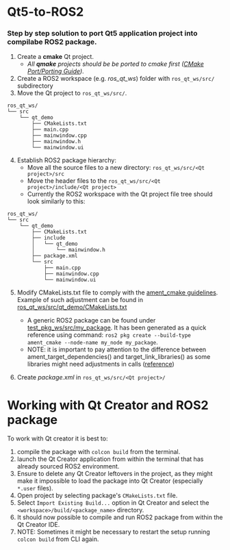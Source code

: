 # Qt5-to-ROS2

### Step by step solution to port Qt5 application project into compilabe ROS2 package.

1. Create a **cmake** Qt project. 
    - *All **qmake** projects should be be ported to cmake first ([CMake Port/Porting Guide](https://wiki.qt.io/CMake_Port/Porting_Guide))*.
2. Create a ROS2 workspace (e.g. *ros_qt_ws*) folder with `ros_qt_ws/src/` subdirectory
3. Move the Qt project to `ros_qt_ws/src/`.

```
ros_qt_ws/
└── src
    └── qt_demo
        ├── CMakeLists.txt
        ├── main.cpp
        ├── mainwindow.cpp
        ├── mainwindow.h
        └── mainwindow.ui
```

4. Establish ROS2 package hierarchy:
    - Move all the source files to a new directory: `ros_qt_ws/src/<Qt project>/src`
    - Move the header files to the `ros_qt_ws/src/<Qt project>/include/<Qt project>`
    - Currently the ROS2 workspace with the Qt project file tree should look similarly to this:

```
ros_qt_ws/
└── src
    └── qt_demo
        ├── CMakeLists.txt
        ├── include
        │   └── qt_demo
        │       └── mainwindow.h
        ├── package.xml
        └── src
            ├── main.cpp
            ├── mainwindow.cpp
            └── mainwindow.ui
```

5. Modify CMakeLists.txt file to comply with the [ament_cmake guidelines](https://docs.ros.org/en/humble/How-To-Guides/Ament-CMake-Documentation.html). Example of such adjustment can be found in [ros_qt_ws/src/qt_demo/CMakeLists.txt](./ros_qt_ws/src/qt_demo/CMakeLists.txt)
    - A generic ROS2 package can be found under [test_pkg_ws/src/my_package](./test_pkg_ws/src/my_package). It has been generated as a quick reference using command: `ros2 pkg create --build-type ament_cmake --node-name my_node my_package`.
    - NOTE: it is important to pay attention to the difference between ament_target_dependencies() and target_link_libraries() as some libraries might need adjustments in calls ([reference](https://answers.ros.org/question/335364/ros2-rclcpp-linking-error-and-correct-way-to-handle-dependencies/))

6. Create *package.xml* in `ros_qt_ws/src/<Qt project>/`

# Working with Qt Creator and ROS2 package
To work with Qt creator it is best to: 
1. compile the package with `colcon build` from the terminal.
2. launch the Qt Creator application from within the terminal that has already sourced ROS2 environment.
3. Ensure to delete any Qt Creator leftovers in the project, as they might make it impossible to load the package into Qt Creator (especially `*.user` files).
4. Open project by selecting package's `CMakeLists.txt` file.
5. Select `Import Existing Build...` option in Qt Creator and select the `<workspace>/build/<package_name>` directory.
6. It should now possible to compile and run ROS2 package from within the Qt Creator IDE.
7. NOTE: Sometimes it might be necessary to restart the setup running `colcon build` from CLI again.
